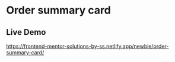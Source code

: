 # Order summary card

## Live Demo
https://frontend-mentor-solutions-by-ss.netlify.app/newbie/order-summary-card/
